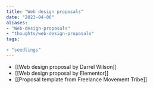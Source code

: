 ```yaml
---
title: "Web design proposals"
date: "2023-04-06"
aliases:
- "Web-design-proposals"
- "thoughts/web-design-proposals"
tags:

- "seedlings"
---
```


- [[Web design proposal by Darrel Wilson]]
- [[Web design proposal by Elementor]]
- [[Proposal template from Freelance Movement Tribe]]


